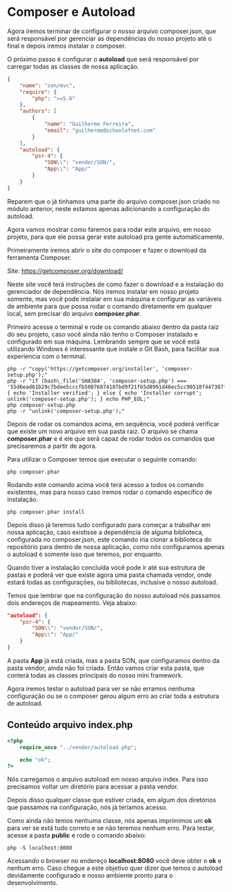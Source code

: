 # Composer e Autoload

Agora iremos terminar de configurar o nosso arquivo composer.json, que será responsável por gerenciar as dependências do nosso projeto até o final e depois iremos instalar o composer.

O próximo passo é configurar o **autoload** que será responsável por carregar todas as classes de nossa aplicação.

```json
{
    "name": "son/mvc",
    "require": {
        "php": ">=5.6"
    },
    "authors": [
        {
            "name": "Guilherme Ferreira",
            "email": "guilherme@schoolofnet.com"
        }
    ],
    "autoload": {
        "psr-4": {
            "SON\\": "vendor/SON/",
            "App\\": "App/"
        }
    }
}
```

Reparem que o já tinhamos uma parte do arquivo composer.json criado no módulo anterior, neste estamos apenas adicionando a configuração do autoload.

Agora vamos mostrar como faremos para rodar este arquivo, em nosso projeto, para que ele possa gerar este autoload pra gente automaticamente.

Primeiramente iremos abrir o site do composer e fazer o download da ferramenta Composer.

Site: <https://getcomposer.org/download/>

Neste site você terá instruções de como fazer o download e a instalação do gerenciador de dependência. Nós iremos instalar em nosso projeto somente, mas você pode instalar em sua máquina e configurar as variáveis de ambiente para que possa rodar o comando diretamente em qualquer local, sem precisar do arquivo **composer.phar**.

Primeiro acesse o terminal e rode os comando abaixo dentro da pasta raiz do seu projeto, caso você ainda não tenho o Composer instalado e configurado em sua máquina. Lembrando sempre que se você está utilizando Windows é interessante que instale o Git Bash, para facilitar sua experiencia com o terminal.

```
php -r "copy('https://getcomposer.org/installer', 'composer-setup.php');"
php -r "if (hash\_file('SHA384', 'composer-setup.php') === '55d6ead61b29c7bdee5cccfb50076874187bd9f21f65d8991d46ec5cc90518f447387fb9f76ebae1fbbacf329e583e30') { echo 'Installer verified'; } else { echo 'Installer corrupt'; unlink('composer-setup.php'); } echo PHP_EOL;"
php composer-setup.php
php -r "unlink('composer-setup.php');"
```

Depois de rodar os comandos acima, em sequência, você poderá verificar que existe um novo arquivo em sua pasta raiz. O arquivo se chama **composer.phar** e é ele que será capaz de rodar todos os comandos que precisaremos a partir de agora.

Para utilizar o Composer temos que executar o seguinte comando:

`php composer.phar`

Rodando este comando acima você terá acesso a todos os comando existentes, mas para nosso caso iremos rodar o comando específico de instalação.

`php composer.phar install`

Depois disso já teremos tudo configurado para começar a trabalhar em nossa aplicação, caso existisse a dependência de alguma biblioteca, configurada no composer.json, este comando iria clonar a biblioteca do repositório para dentro de nossa aplicação, como nós configuramos apenas o autoload é somente isso que teremos, por enquanto.

Quando tiver a instalação concluída você pode ir até sua estrutura de pastas e poderá ver que existe agora uma pasta chamada vendor, onde estará todas as configurações, ou bibliotecas, inclusive o nosso autoload.

Temos que lembrar que na configuração do nosso autoload nós passamos dois endereços de mapeamento. Veja abaixo:

```json
"autoload": {
    "psr-4": {
        "SON\\": "vendor/SON/",
        "App\\": "App/"
    }
}
```

A pasta **App** já está criada, mas a pasta SON, que configuramos dentro da pasta vendor, ainda não foi criada. Então vamos criar esta pasta, que conterá todas as classes principais do nosso mini framework.

Agora iremos testar o autoload para ver se não erramos nenhuma configuração ou se o composer gerou algum erro ao criar toda a estrutura de autoload.

## Conteúdo arquivo index.php

```php
<?php
    require_once "../vendor/autoload.php";

    echo "ok";
?>
```

Nós carregamos o arquivo autoload em nosso arquivo index. Para isso precisamos voltar um diretório para acessar a pasta vendor.

Depois disso qualquer classe que estiver criada, em algum dos diretórios que passamos na configuração, nós já teríamos acesso.

Como ainda não temos nenhuma classe, nós apenas imprimimos um **ok** para ver se está tudo correto e se não teremos nenhum erro. Para testar, acesse a pasta **public** e rode o comando abaixo:

`php -S localhost:8080`

Acessando o browser no endereço **localhost:8080** você deve obter o **ok** e nenhum erro. Caso chegue a este objetivo quer dizer que temos o autoload devidamente configurado e nosso ambiente pronto para o desenvolvimento.